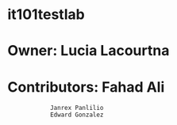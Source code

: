 # it101testlab
# Owner: Lucia Lacourtna 
# Contributors: Fahad Ali
                Janrex Panlilio
                Edward Gonzalez
